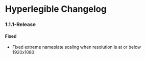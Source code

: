 # Hyperlegible Changelog
### 1.1.1-Release
#### Fixed
- Fixed extreme nameplate scaling when resolution is at or below 1920x1080